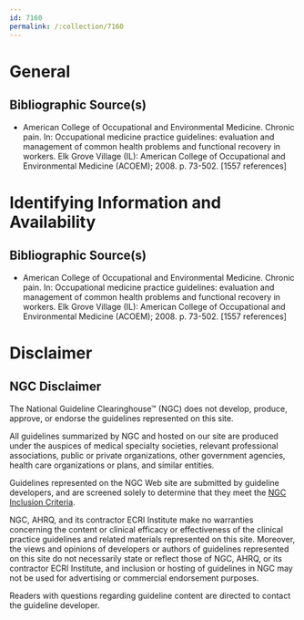 ```yaml
---
id: 7160
permalink: /:collection/7160
---
```


# General

## Bibliographic Source(s)

- American College of Occupational and Environmental Medicine. Chronic pain. In: Occupational medicine practice guidelines: evaluation and management of common health problems and functional recovery in workers. Elk Grove Village (IL): American College of Occupational and Environmental Medicine (ACOEM); 2008. p. 73-502. [1557 references]

# Identifying Information and Availability

## Bibliographic Source(s)

- American College of Occupational and Environmental Medicine. Chronic pain. In: Occupational medicine practice guidelines: evaluation and management of common health problems and functional recovery in workers. Elk Grove Village (IL): American College of Occupational and Environmental Medicine (ACOEM); 2008. p. 73-502. [1557 references]

# Disclaimer

## NGC Disclaimer

The National Guideline Clearinghouse™ (NGC) does not develop, produce, approve, or endorse the guidelines represented on this site.

All guidelines summarized by NGC and hosted on our site are produced under the auspices of medical specialty societies, relevant professional associations, public or private organizations, other government agencies, health care organizations or plans, and similar entities.

Guidelines represented on the NGC Web site are submitted by guideline developers, and are screened solely to determine that they meet the [NGC Inclusion Criteria](/help-and-about/summaries/inclusion-criteria).

NGC, AHRQ, and its contractor ECRI Institute make no warranties concerning the content or clinical efficacy or effectiveness of the clinical practice guidelines and related materials represented on this site. Moreover, the views and opinions of developers or authors of guidelines represented on this site do not necessarily state or reflect those of NGC, AHRQ, or its contractor ECRI Institute, and inclusion or hosting of guidelines in NGC may not be used for advertising or commercial endorsement purposes.

Readers with questions regarding guideline content are directed to contact the guideline developer.

